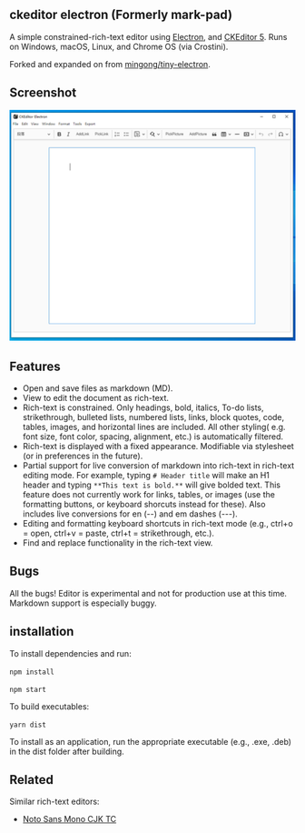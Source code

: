 ## ckeditor electron (Formerly mark-pad)

A simple constrained-rich-text editor using [Electron](https://www.electronjs.org/), and [CKEditor 5](https://github.com/ckeditor/ckeditor5). Runs on Windows, macOS, Linux, and Chrome OS (via Crostini).

Forked and expanded on from [mingong/tiny-electron](https://github.com/mingong/tiny-electron).

## Screenshot

![screenshot.png](screenshot.png)

## Features

*   Open and save files as markdown (MD).
*   View to edit the document as rich-text.
*   Rich-text is constrained. Only headings, bold, italics, To-do lists, strikethrough, bulleted lists, numbered lists, links, block quotes, code, tables, images, and horizontal lines are included. All other styling( e.g. font size, font color, spacing, alignment, etc.) is automatically filtered.
*   Rich-text is displayed with a fixed appearance. Modifiable via stylesheet (or in preferences in the future).
*   Partial support for live conversion of markdown into rich-text in rich-text editing mode. For example, typing `# Header title` will make an H1 header and typing `**This text is bold.**` will give bolded text. This feature does not currently work for links, tables, or images (use the formatting buttons, or keyboard shorcuts instead for these). Also includes live conversions for en (--) and em dashes (---).
*   Editing and formatting keyboard shortcuts in rich-text mode (e.g., ctrl+o = open, ctrl+v = paste, ctrl+t = strikethrough, etc.).
*   Find and replace functionality in the rich-text view.

## Bugs

All the bugs! Editor is experimental and not for production use at this time. Markdown support is especially buggy.

## installation

To install dependencies and run:

`npm install`

`npm start`

To build executables:

`yarn dist`

To install as an application, run the appropriate executable (e.g., .exe, .deb) in the dist folder after building.

## Related

Similar rich-text editors:

*   [Noto Sans Mono CJK TC](https://raw.githubusercontent.com/googlefonts/noto-cjk/main/Sans/Mono/NotoSansMonoCJKtc-Regular.otf)
